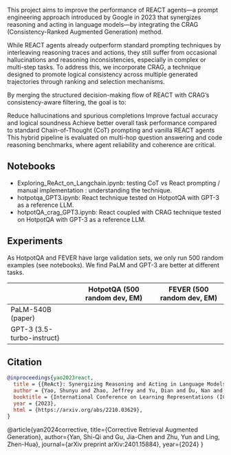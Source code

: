 This project aims to improve the performance of REACT agents—a prompt engineering approach introduced by Google in 2023 that synergizes reasoning and acting in language models—by integrating the CRAG (Consistency-Ranked Augmented Generation) method.

While REACT agents already outperform standard prompting techniques by interleaving reasoning traces and actions, they still suffer from occasional hallucinations and reasoning inconsistencies, especially in complex or multi-step tasks. To address this, we incorporate CRAG, a technique designed to promote logical consistency across multiple generated trajectories through ranking and selection mechanisms.

By merging the structured decision-making flow of REACT with CRAG’s consistency-aware filtering, the goal is to:

Reduce hallucinations and spurious completions
Improve factual accuracy and logical soundness
Achieve better overall task performance compared to standard Chain-of-Thought (CoT) prompting and vanilla REACT agents
This hybrid pipeline is evaluated on multi-hop question answering and code reasoning benchmarks, where agent reliability and coherence are critical.

## Notebooks

- Exploring_ReAct_on_Langchain.ipynb: testing CoT vs React prompting / manual implementation : understanding the technique.
- hotpotqa_GPT3.ipynb: React technique tested on HotpotQA with GPT-3 as a reference LLM.
- hotpotQA_crag_GPT3.ipynb: React coupled with CRAG technique tested on HotpotQA with GPT-3 as a reference LLM.



## Experiments
As HotpotQA and FEVER have large validation sets, we only run 500 random examples (see notebooks). We find PaLM and GPT-3 are better at different tasks.


|       | HotpotQA (500 random dev, EM) | FEVER (500 random dev, EM) 
|--------------------|-------------------------------|----------------------------|
| PaLM-540B (paper)              |                        |                       
| GPT-3 (3.5-turbo-instruct)     |                        |                       

## Citation

```bibtex
@inproceedings{yao2023react,
  title = {{ReAct}: Synergizing Reasoning and Acting in Language Models},
  author = {Yao, Shunyu and Zhao, Jeffrey and Yu, Dian and Du, Nan and Shafran, Izhak and Narasimhan, Karthik and Cao, Yuan},
  booktitle = {International Conference on Learning Representations (ICLR) },
  year = {2023},
  html = {https://arxiv.org/abs/2210.03629},
}
```
@article{yan2024corrective,
  title={Corrective Retrieval Augmented Generation},
  author={Yan, Shi-Qi and Gu, Jia-Chen and Zhu, Yun and Ling, Zhen-Hua},
  journal={arXiv preprint arXiv:2401.15884},
  year={2024}
}
```

